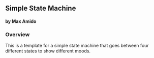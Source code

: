 ## Simple State Machine
#### by Max Amido


### Overview
This is a template for a simple state machine that goes between four different states to show different moods. 
